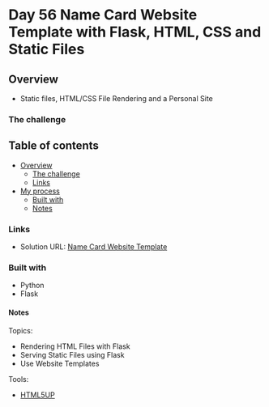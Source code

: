 # Day 56 Name Card Website Template with Flask, HTML, CSS and Static Files

## Overview

- Static files, HTML/CSS File Rendering and a Personal Site

### The challenge


## Table of contents

- [Overview](#overview)
  - [The challenge](#the-challenge)
  - [Links](#links)
- [My process](#my-process)
  - [Built with](#built-with)
  - [Notes](#notes)

### Links

- Solution URL: [Name Card Website Template](https://github.com/Mikerniker/100_Days_of_Python/tree/main/Day56)

### Built with

- Python
- Flask

#### Notes
Topics:
- Rendering HTML Files with Flask
- Serving Static Files using Flask
- Use Website Templates 

Tools: 
- [HTML5UP](https://html5up.net/)